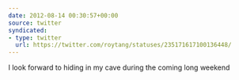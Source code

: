 ```yaml
---
date: 2012-08-14 00:30:57+00:00
source: twitter
syndicated:
- type: twitter
  url: https://twitter.com/roytang/statuses/235171617100136448/
---
```


I look forward to hiding in my cave during the coming long weekend